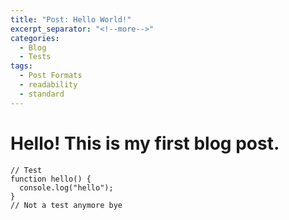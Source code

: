 ```yaml
---
title: "Post: Hello World!"
excerpt_separator: "<!--more-->"
categories:
  - Blog
  - Tests
tags:
  - Post Formats
  - readability
  - standard
---
```


# Hello! This is my first blog post.

```
// Test
function hello() {
  console.log("hello");
}
// Not a test anymore bye
```
